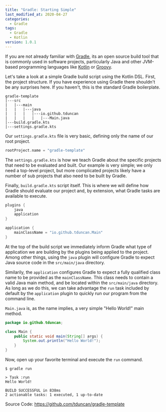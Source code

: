 ```yaml
---
title: "Gradle: Starting Simple"
last_modified_at: 2020-04-27
categories:
  - Gradle
tags:
  - Gradle
  - Kotlin
version: 1.0.1
---
```

If you are not already familiar with [Gradle](https://www.gradle.org), its an open source 
build tool that is commonly used in software projects, particularly
Java and other JVM-based programming languages like [Kotlin](https://kotlinlang.org/) or [Groovy](https://groovy-lang.org/).

Let's take a look at a simple Gradle build script using the Kotlin
DSL.  First, the project structure.  If you have experience using Gradle 
there shouldn't be any surprises here.  If you haven't, this is 
the standard Gradle boilerplate.

```
gradle-template
|---src
|   |---main
|   |   |---java
|   |   |   |---io.github.tduncan
|   |   |   |   |---Main.java
│---build.gradle.kts
|---settings.gradle.kts  
```

Our `settings.gradle.kts` file is very basic, defining only the 
name of our root project.

```kotlin
rootProject.name = "gradle-template"
```
The `settings.gradle.kts` is how we teach Gradle about the specific
projects that need to be evaluated and built.  Our example is very
simple; we only need a top-level project, but more complicated 
projects likely have a number of sub projects that also need to be
built by Gradle.

Finally, `build.gradle.kts` script itself.  This is where we will
define how Gradle should evaluate our project and, by extension,
what Gradle tasks are available to execute.
```kotlin
plugins {
    java
    application
}

application {
    mainClassName = "io.github.tduncan.Main"
}
```
At the top of the build script we immediately inform Gradle what
type of application we are building by the plugins being applied
to the project.  Among other things, using the `java` plugin will 
configure Gradle to expect Java source code in the 
`src/main/java` directory.

Similarily, the `application` configures Gradle to expect a fully
qualified class name to be provided as the `mainClassName`.  This
class needs to contain a valid Java main method, and be located
within the `src/main/java` directory.  As long as we do this, we
can take advantage the `run` task included by default by the `application`
plugin to quickly run our program from the command line.

`Main.java` is, as the name implies, a very simple "Hello World!"
main method.
```java
package io.github.tduncan;

class Main {
    public static void main(String[] args) {
        System.out.println("Hello World!");
    }
}
```

Now, open up your favorite terminal and execute the `run` command.

```
$ gradle run                                 
                                             
> Task :run                                  
Hello World!                                 
                                             
BUILD SUCCESSFUL in 838ms                    
2 actionable tasks: 1 executed, 1 up-to-date 
```

Source Code: https://github.com/tduncan/gradle-template